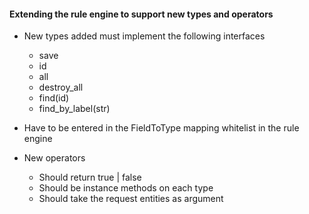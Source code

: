 #### Extending the rule engine to support new types and operators

* New types added must implement the following interfaces

	- save
	- id
	- all
	- destroy_all
	- find(id)
	- find_by_label(str)

* Have to be entered in the FieldToType mapping whitelist in the rule engine

* New operators

	- Should return true | false
	- Should be instance methods on each type
	- Should take the request entities as argument
